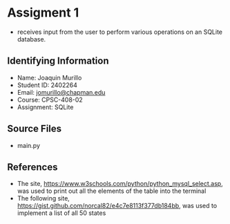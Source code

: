 # Assigment 1
* receives input from the user to perform various operations on an SQLite database.

## Identifying Information

* Name: Joaquin Murillo
* Student ID: 2402264
* Email: jomurillo@chapman.edu
* Course: CPSC-408-02
* Assignment: SQLite

## Source Files  
* main.py

## References
* The site, https://www.w3schools.com/python/python_mysql_select.asp, was used to print out all the elements of the table into the terminal
* The following site, https://gist.github.com/norcal82/e4c7e8113f377db184bb, was used to implement a list of all 50 states
